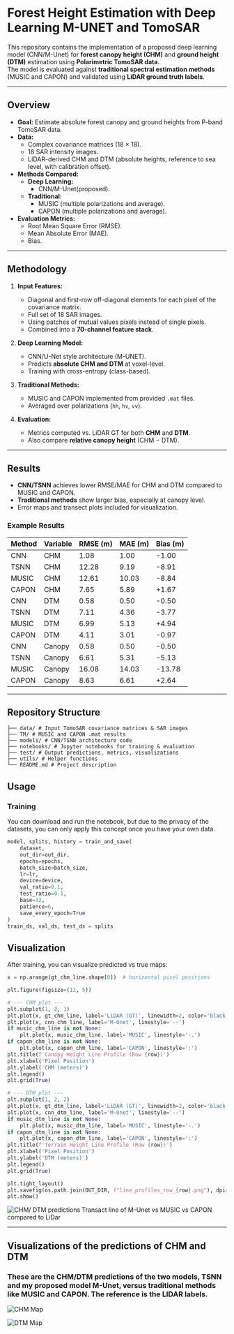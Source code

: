 # Forest Height Estimation with Deep Learning M-UNET and TomoSAR

This repository contains the implementation of a proposed deep learning model (CNN/M-Unet) for **forest canopy height (CHM)** and **ground height (DTM)** estimation using **Polarimetric TomoSAR data**.  
The model is evaluated against **traditional spectral estimation methods** (MUSIC and CAPON) and validated using **LiDAR ground truth labels**.

---

## Overview

- **Goal:** Estimate absolute forest canopy and ground heights from P-band TomoSAR data.
- **Data:** 
  - Complex covariance matrices (18 × 18).
  - 18 SAR intensity images.
  - LiDAR-derived CHM and DTM (absolute heights, reference to sea level, with calibration offset).
- **Methods Compared:**
  - **Deep Learning:**
    - CNN/M-Unet(proposed).
  - **Traditional:** 
    - MUSIC (multiple polarizations and average).
    - CAPON (multiple polarizations and average).
- **Evaluation Metrics:**
  - Root Mean Square Error (RMSE).
  - Mean Absolute Error (MAE).
  - Bias.

---

##  Methodology

1. **Input Features:**
   - Diagonal and first-row off-diagonal elements for each pixel of the covariance matrix.
   - Full set of 18 SAR images.
   - Using patches of mutual values pixels instead of single pixels.
   - Combined into a **70-channel feature stack**.

2. **Deep Learning Model:**
   - CNN/U-Net style architecture (M-UNET).
   - Predicts **absolute CHM and DTM** at voxel-level.
   - Training with cross-entropy (class-based).

3. **Traditional Methods:**
   - MUSIC and CAPON implemented from provided `.mat` files.
   - Averaged over polarizations (`hh`, `hv`, `vv`).

4. **Evaluation:**
   - Metrics computed vs. LiDAR GT for both **CHM** and **DTM**.
   - Also compare **relative canopy height** (CHM − DTM).

---

## Results

- **CNN/TSNN** achieves lower RMSE/MAE for CHM and DTM compared to MUSIC and CAPON.
- **Traditional methods** show larger bias, especially at canopy level.
- Error maps and transect plots included for visualization.

### Example Results

| Method   | Variable | RMSE (m) | MAE (m) | Bias (m) |
|----------|----------|----------|---------|----------|
| CNN      | CHM      | 1.08     | 1.00    | -1.00    |
| TSNN     | CHM      | 12.28    | 9.19    | -8.91    |
| MUSIC    | CHM      | 12.61    | 10.03   | -8.84    |
| CAPON    | CHM      | 7.65     | 5.89    | +1.67    |
| CNN      | DTM      | 0.58     | 0.50    | -0.50    |
| TSNN     | DTM      | 7.11     | 4.36    | -3.77    |
| MUSIC    | DTM      | 6.99     | 5.13    | +4.94    |
| CAPON    | DTM      | 4.11     | 3.01    | -0.97    |
| CNN      | Canopy   | 0.58     | 0.50    | -0.50    |
| TSNN     | Canopy   | 6.61     | 5.31    | -5.13    |
| MUSIC    | Canopy   | 16.08    | 14.03   | -13.78   |
| CAPON    | Canopy   | 8.63     | 6.61    | +2.64    |

---

## Repository Structure
```
├── data/ # Input TomoSAR covariance matrices & SAR images
├── TM/ # MUSIC and CAPON .mat results
├── models/ # CNN/TSNN architecture code
├── notebooks/ # Jupyter notebooks for training & evaluation
├── test/ # Output predictions, metrics, visualizations
├── utils/ # Helper functions
└── README.md # Project description
```

##  Usage
### Training
You can download and run the notebook, but due to the privacy of the datasets, you can only apply this concept once you have your own data.
```python
model, splits, history = train_and_save(
    dataset,
    out_dir=out_dir,
    epochs=epochs,
    batch_size=batch_size,
    lr=lr,
    device=device,
    val_ratio=0.1,
    test_ratio=0.1,
    base=32,
    patience=6,
    save_every_epoch=True
)
train_ds, val_ds, test_ds = splits

```

## Visualization

After training, you can visualize predicted vs true maps:

```python
x = np.arange(gt_chm_line.shape[0])  # horizontal pixel positions

plt.figure(figsize=(12, 5))

# --- CHM plot ---
plt.subplot(1, 2, 1)
plt.plot(x, gt_chm_line, label='LiDAR (GT)', linewidth=2, color='black')
plt.plot(x, cnn_chm_line, label='M-Unet', linestyle='--')
if music_chm_line is not None:
    plt.plot(x, music_chm_line, label='MUSIC', linestyle='-.')
if capon_chm_line is not None:
    plt.plot(x, capon_chm_line, label='CAPON', linestyle=':')
plt.title(f'Canopy Height Line Profile (Row {row})')
plt.xlabel('Pixel Position')
plt.ylabel('CHM (meters)')
plt.legend()
plt.grid(True)

# --- DTM plot ---
plt.subplot(1, 2, 2)
plt.plot(x, gt_dtm_line, label='LiDAR (GT)', linewidth=2, color='black')
plt.plot(x, cnn_dtm_line, label='M-Unet', linestyle='--')
if music_dtm_line is not None:
    plt.plot(x, music_dtm_line, label='MUSIC', linestyle='-.')
if capon_dtm_line is not None:
    plt.plot(x, capon_dtm_line, label='CAPON', linestyle=':')
plt.title(f'Terrain Height Line Profile (Row {row})')
plt.xlabel('Pixel Position')
plt.ylabel('DTM (meters)')
plt.legend()
plt.grid(True)

plt.tight_layout()
plt.savefig(os.path.join(OUT_DIR, f"line_profiles_row_{row}.png"), dpi=150)
plt.show()

```
![CHM/ DTM predictions Transact line of M-Unet vs MUSIC vs CAPON compared to LiDar](https://github.com/user-attachments/assets/1ee9015a-5504-437b-8d88-ac9a1cf6258c)

---

## Visualizations of the predictions of CHM and DTM
### These are the CHM/DTM predictions of the two models, TSNN and my proposed model M-Unet, versus traditional methods like MUSIC and CAPON. The reference is the LIDAR labels.
![CHM Map](https://github.com/user-attachments/assets/028a1d67-4d50-43c3-906b-e748a925fdc9)

![DTM Map](https://github.com/user-attachments/assets/1dc80797-ca04-495f-bbae-7d5532c8355c)

